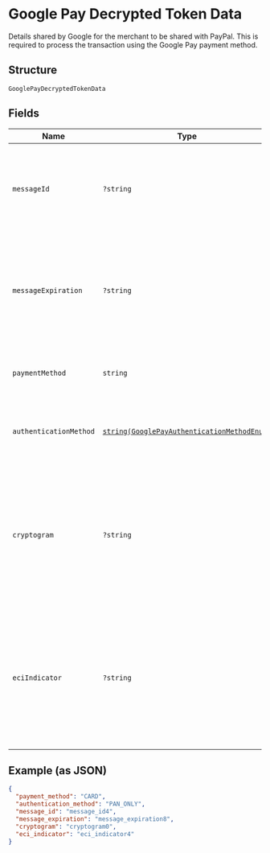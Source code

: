 
# Google Pay Decrypted Token Data

Details shared by Google for the merchant to be shared with PayPal. This is required to process the transaction using the Google Pay payment method.

## Structure

`GooglePayDecryptedTokenData`

## Fields

| Name | Type | Tags | Description | Getter | Setter |
|  --- | --- | --- | --- | --- | --- |
| `messageId` | `?string` | Optional | A unique ID that identifies the message in case it needs to be revoked or located at a later time.<br>**Constraints**: *Minimum Length*: `1`, *Maximum Length*: `250`, *Pattern*: `^.*$` | getMessageId(): ?string | setMessageId(?string messageId): void |
| `messageExpiration` | `?string` | Optional | Date and time at which the message expires as UTC milliseconds since epoch. Integrators should reject any message that's expired.<br>**Constraints**: *Minimum Length*: `13`, *Maximum Length*: `13`, *Pattern*: `\d{13}` | getMessageExpiration(): ?string | setMessageExpiration(?string messageExpiration): void |
| `paymentMethod` | `string` | Required, Constant | The type of the payment credential. Currently, only CARD is supported.<br>**Value**: `'CARD'` | getPaymentMethod(): string | setPaymentMethod(string paymentMethod): void |
| `authenticationMethod` | [`string(GooglePayAuthenticationMethodEnum)`](../../doc/models/google-pay-authentication-method-enum.md) | Required | Authentication Method which is used for the card transaction.<br>**Constraints**: *Minimum Length*: `1`, *Maximum Length*: `50` | getAuthenticationMethod(): string | setAuthenticationMethod(string authenticationMethod): void |
| `cryptogram` | `?string` | Optional | Base-64 cryptographic identifier used by card schemes to validate the token verification result. This is a conditionally required field if authentication_method is CRYPTOGRAM_3DS.<br>**Constraints**: *Minimum Length*: `1`, *Maximum Length*: `2000` | getCryptogram(): ?string | setCryptogram(?string cryptogram): void |
| `eciIndicator` | `?string` | Optional | Electronic Commerce Indicator may not always be present. It is only returned for tokens on the Visa card network. This value is passed through in the payment authorization request.<br>**Constraints**: *Minimum Length*: `1`, *Maximum Length*: `256`, *Pattern*: `^.*$` | getEciIndicator(): ?string | setEciIndicator(?string eciIndicator): void |

## Example (as JSON)

```json
{
  "payment_method": "CARD",
  "authentication_method": "PAN_ONLY",
  "message_id": "message_id4",
  "message_expiration": "message_expiration8",
  "cryptogram": "cryptogram0",
  "eci_indicator": "eci_indicator4"
}
```

